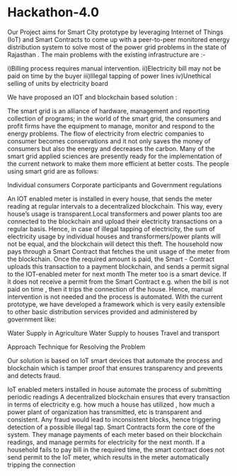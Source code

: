 # Hackathon-4.0
Our Project aims for Smart City prototype by leveraging Internet of Things (IoT) and Smart Contracts to come up with a peer-to-peer monitored energy distribution system to solve most of the power grid problems in the state of Rajasthan . The main problems with the existing infrastructure are :-

i)Billing process requires manual intervention.
ii)Electricity bill may not be paid on time by the buyer
iii)Illegal tapping of power lines
iv)Unethical selling of units by electricity board

We have proposed an IOT and blockchain based solution :

The smart grid is an alliance of hardware, management and reporting collection of programs; in the world of the smart grid, the consumers and profit firms have the equipment to manage, monitor and respond to the energy problems. The flow of electricity from electric companies to consumer becomes conservations and it not only saves the money of consumers but also the energy and decreases the carbon. 
Many of the smart grid applied sciences are presently ready for the implementation of the current network to make them more efficient at better costs. The people using smart grid are as follows:

Individual consumers
Corporate participants and
Government regulations


An IOT enabled meter is installed in every house, that sends the meter reading at regular intervals to a decentralized blockchain. This way, every house’s usage is transparent.Local transformers and power plants too are connected to the blockchain and upload their electricity transactions on a regular basis. Hence, in case of illegal tapping of electricity, the sum of electricity usage by individual houses and transformers/power plants will not be equal, and the blockchain will detect this theft.
The household now pays through a Smart Contract that fetches the unit usage of the meter from the blockchain. Once the required amount is paid, the Smart - Contract uploads this transaction to a payment blockchain, and sends a permit signal to the IOT-enabled meter for next month The meter too is a smart device. If it does not receive a permit from the Smart Contract e.g. when the bill is not paid on time , then it trips the connection of the house. Hence, manual intervention is not needed and the process is automated.
With the current prototype, we have developed a framework which is very easily extensible to other basic distribution services provided and administered by government like:

Water Supply in Agriculture 
Water Supply to houses 
Travel and transport

Approach Technique for Resolving the Problem 

Our solution is based on IoT smart devices that automate the process and blockchain which is tamper proof that ensures transparency and prevents and detects fraud. 

IoT enabled meters installed in house automate the process of submitting periodic readings
A decentralized blockchain ensures that every transaction in terms of electricity e.g. how much a house has utilized , how much a power plant of organization has transmitted, etc is transparent and consistent. Any fraud would lead to inconsistent blocks, hence triggering detection of a possible illegal tap.
Smart Contracts form the core of the system. They manage payments of each meter based on their blockchain readings, and manage permits for electricity for the next month. If a household fails to pay bill in the required time, the smart contract does not send permit to the IoT meter, which results in the meter automatically tripping the connection
